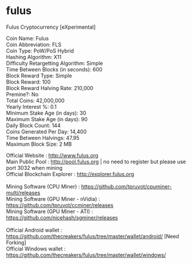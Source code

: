 # fulus
Fulus Cryptocurrency [eXperimental]

Coin Name: Fulus<br>
Coin Abbreviation: FLS <br>
Coin Type: PoW/PoS Hybrid <br>
Hashing Algorithm: X11 <br>
Difficulty Retargetting Algorithm: Simple<br>
Time Between Blocks (in seconds): 600<br>
Block Reward Type: Simple <br>
Block Reward: 100<br>
Block Reward Halving Rate: 210,000<br>
Premine?: No<br>
Total Coins: 42,000,000<br>
Yearly Interest %: 0.1<br>
Minimum Stake Age (in days): 30<br>
Maximum Stake Age (in days): 90<br>
Daily Block Count: 144<br>
Coins Generated Per Day: 14,400<br>
Time Between Halvings: 47.95<br>
Maximum Block Size: 2 MB<br>

Official Website : http://www.fulus.org <br>
Main Public Pool : http://pool.fulus.org  | no need to register but please use port 3032 when mining <br>
Official Blockchain Explorer : http://explorer.fulus.org <br><br>
Mining Software (CPU Miner) : https://github.com/tpruvot/cpuminer-multi/releases <br>
Mining Software (GPU Miner - nVidia) : https://github.com/tpruvot/ccminer/releases <br>
Mining Software (GPU Miner - ATI) : https://github.com/nicehash/sgminer/releases <br><br>
Official Android wallet : https://github.com/thecreakers/fulus/tree/master/wallet/android/ [Need Forking]<br>
Official Windows wallet : https://github.com/thecreakers/fulus/tree/master/wallet/windows/<br>
